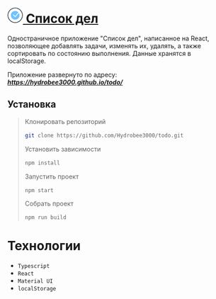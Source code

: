 # [<span><img width="35px" src="./public/favicon.png" /></span> Список дел](https://hydrobee3000.github.io/todo)

Одностраничное приложение "Список дел", написанное на React, позволяющее добавлять задачи, изменять их, удалять, а также сортировать по состоянию выполнения. Данные хранятся в localStorage.

Приложение развернуто по адресу:  ***https://hydrobee3000.github.io/todo/***

## Установка <a name="Installation"></a>

> Клонировать репозиторий
>    ```sh
>    git clone https://github.com/Hydrobee3000/todo.git
>    ```
>    
> Установить зависимости 
>    ```sh
>    npm install
>    ```
>    
> Запустить проект
>    ```sh
>    npm start
>    ```
> Собрать проект
>    ```sh
>    npm run build
>    ```


# Технологии <a name="TechnologiesUsed"></a>
- `Typescript`
- `React`
- `Material UI`
- `localStorage`

